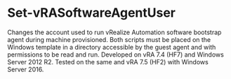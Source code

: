 # Set-vRASoftwareAgentUser
Changes the account used to run vRealize Automation software bootstrap agent during machine provisioned.
Both scripts must be placed on the Windows template in a directory accessible by the guest agent and with permissions to be read and run. Developed on vRA 7.4 (HF7) and Windows Server 2012 R2. Tested on the same and vRA 7.5 (HF2) with Windows Server 2016.